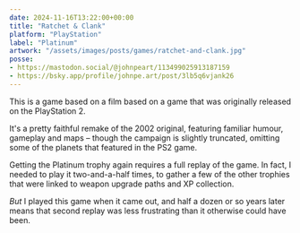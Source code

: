 ```yaml
---
date: 2024-11-16T13:22:00+00:00
title: "Ratchet & Clank"
platform: "PlayStation"
label: "Platinum"
artwork: "/assets/images/posts/games/ratchet-and-clank.jpg"
posse:
- https://mastodon.social/@johnpeart/113499025913187159
- https://bsky.app/profile/johnpe.art/post/3lb5q6vjank26
---
```


This is a game based on a film based on a game that was originally released on the PlayStation 2.

It's a pretty faithful remake of the 2002 original, featuring familiar humour, gameplay and maps – though the campaign is slightly truncated, omitting some of the planets that featured in the PS2 game.

Getting the Platinum trophy again requires a full replay of the game. In fact, I needed to play it two-and-a-half times, to gather a few of the other trophies that were linked to weapon upgrade paths and XP collection.

*But* I played this game when it came out, and half a dozen or so years later means that second replay was less frustrating than it otherwise could have been.